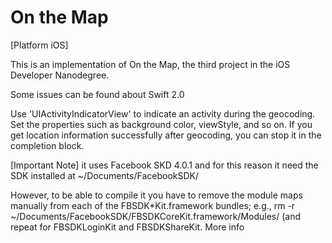 # On the Map

[Platform iOS]

This is an implementation of On the Map, the third project in the iOS Developer Nanodegree.

Some issues can be found about Swift 2.0

Use 'UIActivityIndicatorView' to indicate an activity during the geocoding. 
Set the properties such as background color, viewStyle, and so on. If you get location information successfully after geocoding, you can stop it in the completion block.

[Important Note]
it uses Facebook SKD 4.0.1 and for this reason it need the SDK installed at ~/Documents/FacebookSDK/

However, to be able to compile it you have to remove the module maps manually from each of the FBSDK*Kit.framework bundles; e.g., rm -r ~/Documents/FacebookSDK/FBSDKCoreKit.framework/Modules/ (and repeat for FBSDKLoginKit and FBSDKShareKit. More info
